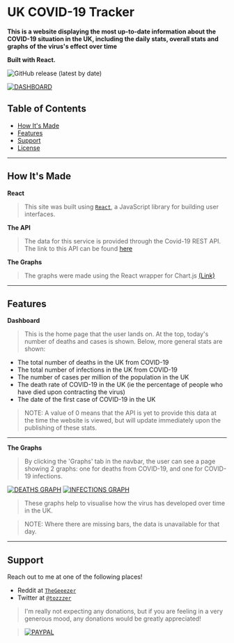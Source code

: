 # UK COVID-19 Tracker

**This is a website displaying the most up-to-date information about the COVID-19 situation in the UK, including the daily stats, overall stats and graphs of the virus's effect over time**

**Built with React.**

![GitHub release (latest by date)](https://img.shields.io/github/v/release/tom-pettit/covid19tracker?style=for-the-badge)

[![DASHBOARD](https://snipboard.io/EDyq1l.jpg)]()

## Table of Contents 
- [How It's Made](#howitsmade)
- [Features](#features)
- [Support](#support)
- [License](#license)


---

## How It's Made
**React**
> This site was built using <a href="https://reactjs.org/" target="_blank">`React`</a>, a JavaScript library for building user interfaces.

**The API**
> The data for this service is provided through the Covid-19 REST API. The link to this API can be found <a href='https://about-corona.net/documentation'>here</a>

**The Graphs**
> The graphs were made using the React wrapper for Chart.js <a href='https://github.com/jerairrest/react-chartjs-2'>(Link)</a>

---

## Features
**Dashboard**
> This is the home page that the user lands on. At the top, today's number of deaths and cases is shown. Below, more general stats are shown:

- The total number of deaths in the UK from COVID-19
- The total number of infections in the UK from COVID-19
- The number of cases per million of the population in the UK
- The death rate of COVID-19 in the UK (ie the percentage of people who have died upon contracting the virus)
- The date of the first case of COVID-19 in the UK

> NOTE: A value of 0 means that the API is yet to provide this data at the time the website is viewed, but will update immediately upon the publishing of these stats.

---

**The Graphs**
> By clicking the 'Graphs' tab in the navbar, the user can see a page showing 2 graphs: one for deaths from COVID-19, and one for COVID-19 infections.

[![DEATHS GRAPH](https://snipboard.io/pWE1iL.jpg)]() [![INFECTIONS GRAPH](https://snipboard.io/QAVPj5.jpg)]()


> These graphs help to visualise how the virus has developed over time in the UK.

> NOTE: Where there are missing bars, the data is unavailable for that day.

---


## Support

Reach out to me at one of the following places!

- Reddit at <a href="https://www.reddit.com/user/TheGeeezer" target="_blank">`TheGeeezer`</a>
- Twitter at <a href="https://twitter.com/tozzzer" target="_blank">`@tozzzer`</a>

> I'm really not expecting any donations, but if you are feeling in a very generous mood, any donations would be greatly appreciated!

> [![PAYPAL](https://www.paypalobjects.com/webstatic/mktg/Logo/pp-logo-200px.png)](https://paypal.me/tompettit7)